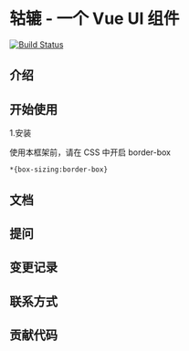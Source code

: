 # 轱辘 - 一个 Vue UI 组件

[![Build Status](https://travis-ci.org/oceans42/UI-wheel.svg?branch=master)](https://travis-ci.org/oceans42/UI-wheel)

## 介绍

## 开始使用

1.安装
  
使用本框架前，请在 CSS 中开启 border-box

````
*{box-sizing:border-box}
````

## 文档

## 提问

## 变更记录

## 联系方式

## 贡献代码


